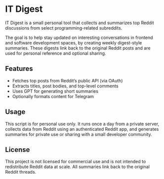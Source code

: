 # IT Digest

IT Digest is a small personal tool that collects and summarizes top Reddit discussions from select programming-related subreddits.

The goal is to help stay updated on interesting conversations in frontend and software development spaces, by creating weekly digest-style summaries. These digests link back to the original Reddit posts and are used for personal reference and optional sharing.

## Features

- Fetches top posts from Reddit’s public API (via OAuth)
- Extracts titles, post bodies, and top-level comments
- Uses GPT for generating short summaries
- Optionally formats content for Telegram

## Usage

This script is for personal use only. It runs once a day from a private server, collects data from Reddit using an authenticated Reddit app, and generates summaries for private use or sharing with a small developer community.

## License

This project is not licensed for commercial use and is not intended to redistribute Reddit data at scale. All summaries link back to the original Reddit threads.

